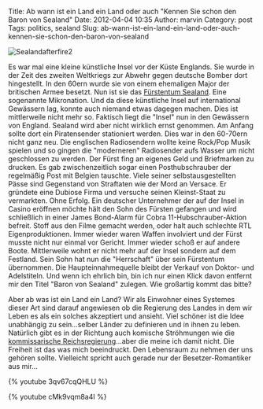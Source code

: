 Title: Ab wann ist ein Land ein Land oder auch "Kennen Sie schon den Baron von Sealand"
Date: 2012-04-04 10:35
Author: marvin
Category: post
Tags: politics, sealand
Slug: ab-wann-ist-ein-land-ein-land-oder-auch-kennen-sie-schon-den-baron-von-sealand

![Sealandafterfire2]({static}/images/Sealandafterfire2.jpg)

Es war mal eine kleine künstliche Insel vor der Küste Englands. Sie
wurde in der Zeit des zweiten Weltkriegs zur Abwehr gegen deutsche
Bomber dort hingestellt. In den 60ern wurde sie von einem ehemaligen
Major der britischen Armee besetzt. Nun ist sie das [Fürstentum
Sealand](http://www.sealandgov.org/). Eine sogenannte Mikronation. Und
da diese künstliche Insel auf international Gewässern lag, konnte auch
niemand etwas dagegen machen. Dies ist mittlerweile nicht mehr so.
Faktisch liegt die "Insel" nun in den Gewässern von England. Sealand
wird aber nicht wirklich ernst genommen. Am Anfang sollte dort ein
Piratensender stationiert werden. Dies war in den 60-70ern nicht ganz
neu. Die englischen Radiosendern wollte keine Rock/Pop Musik spielen und
so gingen die "moderneren" Radiosender aufs Wasser um nicht geschlossen
zu werden. Der Fürst fing an eigenes Geld und Briefmarken zu drucken. Es
gab zwischenzeitlich sogar einen Posthubschrauber der regelmäßig Post
mit Belgien tauschte. Viele seiner selbstausgestellten Pässe sind
Gegenstand von Straftaten wie der Mord an Versace. Er gründete eine
Dubiose Firma und versuche seinen Kleinst-Staat zu vermarkten. Ohne
Erfolg. Ein deutscher Unternehmer der auf der Insel in Casino eröffnen
möchte hält den Sohn des Fürsten gefangen und wird schließlich in einer
James Bond-Alarm für Cobra 11-Hubschrauber-Aktion befreit. Stoff aus den
Filme gemacht werden, oder halt auch schlechte RTL Eigenproduktionen.
Immer wieder waren Waffen involviert und der Fürst musste nicht nur
einmal vor Gericht. Immer wieder schoß er auf andere Boote. Mittlerweile
wohnt er nicht mehr auf der Insel sondern auf dem Festland. Sein Sohn
hat nun die "Herrschaft" über sein Fürstentum übernommen. Die
Haupteinnahmequelle bleibt der Verkauf von Doktor- und Adelstiteln. Und
wenn ich ehrlich bin, bin ich nur einen Klick davon entfernt mir den
Titel "Baron von Sealand" zulegen. Wie großartig kommt das bitte?

Aber ab was ist ein Land ein Land? Wir als Einwohner eines Systemes
dieser Art sind darauf angewiesen ob die Regierung des Landes in dem wir
Leben es als ein solches akzeptiert und ansieht. Viel schöner ist die
Idee unabhängig zu sein...selber Länder zu definieren und in ihnen zu
leben. Natürlich gibt es in der Richtung auch komische Ströhmungen wie
die [kommissarische
Reichsregierung](http://de.wikipedia.org/wiki/Kommissarische_Reichsregierung)...aber
die meine ich damit nicht. Die Freiheit ist das was mich beeindruckt.
Den Lebensraum zu nehmen der uns gehören sollte. Vielleicht spricht auch
gerade nur der Besetzer-Romantiker aus mir...

{% youtube 3qv67cqQHLU %}

{% youtube cMk9vqm8a4I %}

